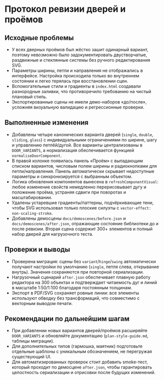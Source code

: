 # Протокол ревизии дверей и проёмов

## Исходные проблемы

- У всех дверных проёмов был жёстко зашит одинарный вариант, поэтому невозможно было задокументировать двустворчатые, раздвижные и стеклянные системы без ручного редактирования SVG.
- Параметры ширины, петли и направления не отображались в интерфейсе. Настройка происходила только во внутреннем состоянии и легко терялась при восстановлении сцен.
- Вспомогательные стили и градиенты в `index.html` создавали разнородные заливки, что противоречило требованию на чистый плановый стиль.
- Экспортированные сцены не имели демо-наборов «до/после», усложняя визуальную валидацию и регрессионные проверки.

## Выполненные изменения

- Добавлены четыре канонических варианта дверей (`single`, `double`, `sliding`, `glass`) с индивидуальными ограничениями по ширине, шагу и управлению петлёй/дугой. Все варианты централизованы в `DOOR_VARIANTS`, а нормализация обеспечивается функцией `normaliseDoorComponent`.
- В правой колонке появилась панель «Проём» с выпадающим списком вариантов, числовым полем ширины и радиокнопками для петли/направления. Панель автоматически скрывает недоступные параметры и синхронизируется с выбранным объектом.
- Логика обновления компонентов вынесена в `refreshComponentVisual`: любое изменение свойств немедленно перерисовывает дугу и положение проёма, устраняя сдвиги при поворотах и масштабировании.
- Удалены устаревшие градиенты/паттерны, подчёркивающие тени, чтобы SVG использовал только плоские силуэты с `vector-effect: non-scaling-stroke`.
- Добавлены демосцены `docs/demoscenes/before.json` и `docs/demoscenes/after.json`, отражающие состояние библиотеки до и после ревизии. Вторая сцена содержит 300+ элементов и полный набор дверей для нагрузочного теста.

## Проверки и выводы

- Проверена миграция: сцены без `variant`/`hinge`/`swing` автоматически получают настройки по умолчанию (`single`, петля слева, открывание внутрь). Значения сохраняются при повторной сериализации.
- Нагрузочный сценарий `after.json` обеспечивает плавную работу редактора на 300 объектах и подтверждает читаемость дуг и линий в масштабе 1:50/1:100 благодаря постоянным толщинам.
- Экспорт в PDF/SVG сохраняет ровные линии: все элементы используют обводку без трансформаций, что совместимо с векторным выводом печати.

## Рекомендации по дальнейшим шагам

- При добавлении новых вариантов дверей/проёмов расширяйте `DOOR_VARIANTS` и обновляйте документацию (`plan-style-guide.md`, таблицы миграции).
- Для дополнительных типов (гармошка, маятник) подготовьте отдельные шаблоны с уникальным обозначением, не перегружая существующий UI.
- Для автоматизированных проверок стоит добавить smoke-тест, который проходит по демосцене `after.json`, чтобы гарантировать целостность сериализации и отрисовки после будущих изменений.
